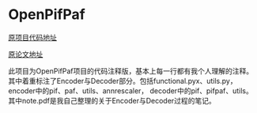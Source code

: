 OpenPifPaf
=======
[原项目代码地址](https://github.com/openpifpaf/openpifpaf/tree/v0.5)

[原论文地址](https://openaccess.thecvf.com/content_CVPR_2019/html/Kreiss_PifPaf_Composite_Fields_for_Human_Pose_Estimation_CVPR_2019_paper.html)

此项目为OpenPifPaf项目的代码注释版，基本上每一行都有我个人理解的注释。
其中着重标注了Encoder与Decoder部分。包括functional.pyx、utils.py，
encoder中的pif、paf、utils、annrescaler，
decoder中的pif、pifpaf、utils。其中note.pdf是我自己整理的关于Encoder与Decoder过程的笔记。
